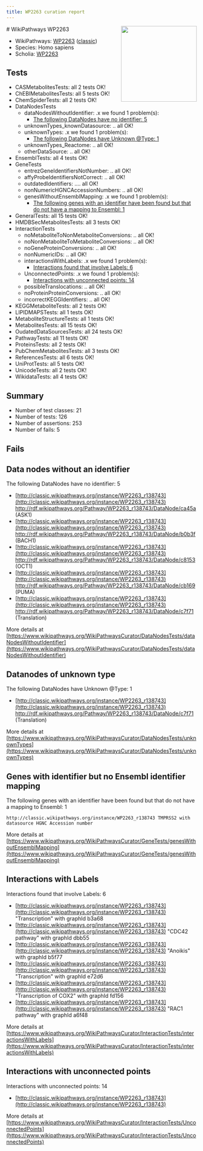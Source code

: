 ```yaml
---
title: WP2263 curation report
---
```


<img style="float: right; width: 200px" src="https://upload.wikimedia.org/wikipedia/commons/thumb/8/83/Wplogo_with_text_500.png/640px-Wplogo_with_text_500.png" />
# WikiPathways WP2263

* WikiPathways: [WP2263](https://wikipathways.org/pathways/WP2263) ([classic](https://classic.wikipathways.org/instance/WP2263))
* Species: Homo sapiens
* Scholia: [WP2263](https://scholia.toolforge.org/wikipathways/WP2263)
## Tests
* CASMetabolitesTests: all 2 tests OK!
* ChEBIMetabolitesTests: all 5 tests OK!
* ChemSpiderTests: all 2 tests OK!
* DataNodesTests
    * dataNodesWithoutIdentifier: .x we found 1 problem(s):
        * [The following DataNodes have no identifier: 5](#d2d32fa4)
    * unknownTypes_knownDatasource: .. all OK!
    * unknownTypes: .x we found 1 problem(s):
        * [The following DataNodes have Unknown @Type: 1](#839973df)
    * unknownTypes_Reactome: .. all OK!
    * otherDataSource: .. all OK!
* EnsemblTests: all 4 tests OK!
* GeneTests
    * entrezGeneIdentifiersNotNumber: .. all OK!
    * affyProbeIdentifiersNotCorrect: .. all OK!
    * outdatedIdentifiers: .... all OK!
    * nonNumericHGNCAccessionNumbers: .. all OK!
    * genesWithoutEnsemblMapping: .x we found 1 problem(s):
        * [The following genes with an identifier have been found but that do not have a mapping to Ensembl: 1](#40286d83)
* GeneralTests: all 15 tests OK!
* HMDBSecMetabolitesTests: all 3 tests OK!
* InteractionTests
    * noMetaboliteToNonMetaboliteConversions: .. all OK!
    * noNonMetaboliteToMetaboliteConversions: .. all OK!
    * noGeneProteinConversions: .. all OK!
    * nonNumericIDs: .. all OK!
    * interactionsWithLabels: .x we found 1 problem(s):
        * [Interactions found that involve Labels: 6](#630d267d)
    * UnconnectedPoints: .x we found 1 problem(s):
        * [Interactions with unconnected points: 14](#7f1d407b)
    * possibleTranslocations: .. all OK!
    * noProteinProteinConversions: .. all OK!
    * incorrectKEGGIdentifiers: .. all OK!
* KEGGMetaboliteTests: all 2 tests OK!
* LIPIDMAPSTests: all 1 tests OK!
* MetaboliteStructureTests: all 1 tests OK!
* MetabolitesTests: all 15 tests OK!
* OudatedDataSourcesTests: all 24 tests OK!
* PathwayTests: all 11 tests OK!
* ProteinsTests: all 2 tests OK!
* PubChemMetabolitesTests: all 3 tests OK!
* ReferencesTests: all 6 tests OK!
* UniProtTests: all 5 tests OK!
* UnicodeTests: all 2 tests OK!
* WikidataTests: all 4 tests OK!


## Summary

* Number of test classes: 21
* Number of tests: 126
* Number of assertions: 253
* Number of fails: 5

## Fails

<a name="d2d32fa4" />

## Data nodes without an identifier

The following DataNodes have no identifier: 5

* [http://classic.wikipathways.org/instance/WP2263_r138743](http://classic.wikipathways.org/instance/WP2263_r138743) http://rdf.wikipathways.org/Pathway/WP2263_r138743/DataNode/ca45a (ASK1)
* [http://classic.wikipathways.org/instance/WP2263_r138743](http://classic.wikipathways.org/instance/WP2263_r138743) http://rdf.wikipathways.org/Pathway/WP2263_r138743/DataNode/b0b3f (BACH1)
* [http://classic.wikipathways.org/instance/WP2263_r138743](http://classic.wikipathways.org/instance/WP2263_r138743) http://rdf.wikipathways.org/Pathway/WP2263_r138743/DataNode/c8153 (OCT1)
* [http://classic.wikipathways.org/instance/WP2263_r138743](http://classic.wikipathways.org/instance/WP2263_r138743) http://rdf.wikipathways.org/Pathway/WP2263_r138743/DataNode/cb169 (PUMA)
* [http://classic.wikipathways.org/instance/WP2263_r138743](http://classic.wikipathways.org/instance/WP2263_r138743) http://rdf.wikipathways.org/Pathway/WP2263_r138743/DataNode/c7f71 (Translation)


More details at [https://www.wikipathways.org/WikiPathwaysCurator/DataNodesTests/dataNodesWithoutIdentifier](https://www.wikipathways.org/WikiPathwaysCurator/DataNodesTests/dataNodesWithoutIdentifier)

<a name="839973df" />

## Datanodes of unknown type

The following DataNodes have Unknown @Type: 1

* [http://classic.wikipathways.org/instance/WP2263_r138743](http://classic.wikipathways.org/instance/WP2263_r138743) http://rdf.wikipathways.org/Pathway/WP2263_r138743/DataNode/c7f71 (Translation)


More details at [https://www.wikipathways.org/WikiPathwaysCurator/DataNodesTests/unknownTypes](https://www.wikipathways.org/WikiPathwaysCurator/DataNodesTests/unknownTypes)

<a name="40286d83" />

## Genes with identifier but no Ensembl identifier mapping

The following genes with an identifier have been found but that do not have a mapping to Ensembl: 1
```
http://classic.wikipathways.org/instance/WP2263_r138743 TMPRSS2 with datasource HGNC Accession number
```

More details at [https://www.wikipathways.org/WikiPathwaysCurator/GeneTests/genesWithoutEnsemblMapping](https://www.wikipathways.org/WikiPathwaysCurator/GeneTests/genesWithoutEnsemblMapping)

<a name="630d267d" />

## Interactions with Labels

Interactions found that involve Labels: 6

* [http://classic.wikipathways.org/instance/WP2263_r138743](http://classic.wikipathways.org/instance/WP2263_r138743) "Transcription" with graphId b3a68
* [http://classic.wikipathways.org/instance/WP2263_r138743](http://classic.wikipathways.org/instance/WP2263_r138743) "CDC42
pathway" with graphId dbb55
* [http://classic.wikipathways.org/instance/WP2263_r138743](http://classic.wikipathways.org/instance/WP2263_r138743) "Anoikis" with graphId b5f77
* [http://classic.wikipathways.org/instance/WP2263_r138743](http://classic.wikipathways.org/instance/WP2263_r138743) "Transcription" with graphId e72d6
* [http://classic.wikipathways.org/instance/WP2263_r138743](http://classic.wikipathways.org/instance/WP2263_r138743) "Transcription
of COX2" with graphId fd156
* [http://classic.wikipathways.org/instance/WP2263_r138743](http://classic.wikipathways.org/instance/WP2263_r138743) "RAC1
pathway" with graphId a6f48


More details at [https://www.wikipathways.org/WikiPathwaysCurator/InteractionTests/interactionsWithLabels](https://www.wikipathways.org/WikiPathwaysCurator/InteractionTests/interactionsWithLabels)

<a name="7f1d407b" />

## Interactions with unconnected points

Interactions with unconnected points: 14

* [http://classic.wikipathways.org/instance/WP2263_r138743](http://classic.wikipathways.org/instance/WP2263_r138743)


More details at [https://www.wikipathways.org/WikiPathwaysCurator/InteractionTests/UnconnectedPoints](https://www.wikipathways.org/WikiPathwaysCurator/InteractionTests/UnconnectedPoints)

